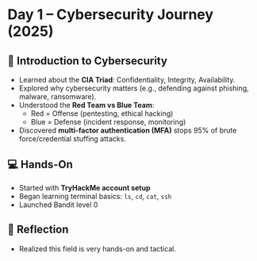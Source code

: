 # Day 1 – Cybersecurity Journey (2025)
## 🔐 Introduction to Cybersecurity
- Learned about the **CIA Triad**: Confidentiality, Integrity, Availability.
- Explored why cybersecurity matters (e.g., defending against phishing, malware, ransomware).
- Understood the **Red Team vs Blue Team**:
  - Red = Offense (pentesting, ethical hacking)
  - Blue = Defense (incident response, monitoring)
- Discovered **multi-factor authentication (MFA)** stops 95% of brute force/credential stuffing attacks.

## 💻 Hands-On
- Started with **TryHackMe account setup**
- Began learning terminal basics: `ls`, `cd`, `cat`, `ssh`
- Launched Bandit level 0

## 🧠 Reflection
- Realized this field is very hands-on and tactical.
